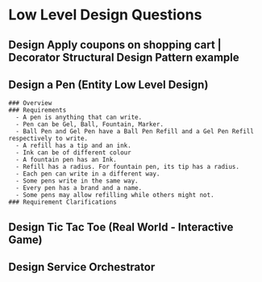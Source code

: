 # Low Level Design Questions

## Design Apply coupons on shopping cart | Decorator Structural Design Pattern example

## Design a Pen (Entity Low Level Design)

    ### Overview
    ### Requirements
      - A pen is anything that can write.
      - Pen can be Gel, Ball, Fountain, Marker.
      - Ball Pen and Gel Pen have a Ball Pen Refill and a Gel Pen Refill respectively to write.
      - A refill has a tip and an ink.
      - Ink can be of different colour
      - A fountain pen has an Ink.
      - Refill has a radius. For fountain pen, its tip has a radius.
      - Each pen can write in a different way.
      - Some pens write in the same way.
      - Every pen has a brand and a name.
      - Some pens may allow refilling while others might not.
    ### Requirement Clarifications

## Design Tic Tac Toe (Real World - Interactive Game)

## Design Service Orchestrator